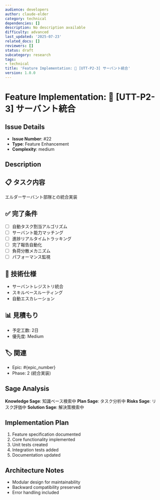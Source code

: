 ```yaml
---
audience: developers
author: claude-elder
category: technical
dependencies: []
description: No description available
difficulty: advanced
last_updated: '2025-07-23'
related_docs: []
reviewers: []
status: draft
subcategory: research
tags:
- technical
title: 'Feature Implementation: 🤖 [UTT-P2-3] サーバント統合'
version: 1.0.0
---
```


# Feature Implementation: 🤖 [UTT-P2-3] サーバント統合

## Issue Details
- **Issue Number**: #22
- **Type**: Feature Enhancement
- **Complexity**: medium

## Description
## 📋 タスク内容
エルダーサーバント部隊との統合実装

## ✅ 完了条件
- [ ] 自動タスク割当アルゴリズム
- [ ] サーバント能力マッチング
- [ ] 進捗リアルタイムトラッキング
- [ ] 完了報告自動化
- [ ] 負荷分散メカニズム
- [ ] パフォーマンス監視

## 🔧 技術仕様
- サーバントレジストリ統合
- スキルベースルーティング
- 自動エスカレーション

## 📊 見積もり
- 予定工数: 2日
- 優先度: Medium

## 🏷️ 関連
- Epic: #{epic_number}
- Phase: 2 (統合実装)


## Sage Analysis
**Knowledge Sage**: 知識ベース検索中
**Plan Sage**: タスク分析中
**Risks Sage**: リスク評価中
**Solution Sage**: 解決策検索中

## Implementation Plan
1. Feature specification documented
2. Core functionality implemented
3. Unit tests created
4. Integration tests added
5. Documentation updated

## Architecture Notes
- Modular design for maintainability
- Backward compatibility preserved
- Error handling included
